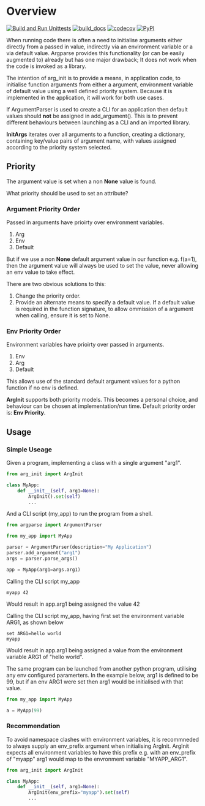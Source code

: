 # Overview

[![Build and Run Unittests](https://github.com/srfoster65/arg_init/actions/workflows/build.yml/badge.svg)](https://github.com/srfoster65/arg_init/actions/workflows/build.yml)
[![build_docs](https://github.com/srfoster65/arg_init/actions/workflows/docs.yml/badge.svg)](https://github.com/srfoster65/arg_init/actions/workflows/docs.yml)
[![codecov](https://codecov.io/gh/srfoster65/arg_init/graph/badge.svg?token=FFNWSCS4BB)](https://codecov.io/gh/srfoster65/arg_init)
[![PyPI](https://img.shields.io/pypi/v/arg-init?logo=python&logoColor=%23cccccc)](https://pypi.org/project/arg-init)

When running code there is often a need to initialise arguments either directly from a passed in value, indirectly via an environment variable or a via default value. Argparse provides this functionality (or can be easily augmented to) already but has one major drawback; It does not work when the code is invoked as a library.

The intention of arg_init is to provide a means, in application code, to initialise function arguments from either a argument, environment variable of default value using a well defined priority system. Because it is implemented in the  application, it will work for both use cases.

If ArgumentParser is used to create a CLI for an application then default values should **not** be assigned in add_argument(). This is to prevent different behaviours between launching as a CLI and an imported library.

**InitArgs** iterates over all arguments to a function, creating a dictionary, containing key/value pairs of argument name, with values assigned according to the priority system selected.

## Priority

The argument value is set when a non **None** value is found.

What priority should be used to set an attribute?

### Argument Priority Order

Passed in arguments have prioirty over environment variables.

1. Arg
2. Env
3. Default

But if we use a non **None** default argument value in our function e.g. f(a=1), then the argument value will always be used to set the value, never allowing an env value to take effect.

There are two obvious solutions to this:

1. Change the priority order.
2. Provide an alternate means to specify a default value. If a default value is required in the function signature, to allow ommission of a argument when calling, ensure it is set to None.

### Env Priority Order

Environment variables have prioirty over passed in arguments.

1. Env
2. Arg
3. Default

This allows use of the standard default argument values for a python function if no env is defined.

**ArgInit** supports both priority models.
This becomes a personal choice, and behaviour can be chosen at implementation/run time. Default priority order is: **Env Priority**.

## Usage

### Simple Useage

Given a program, implementing a class with a single argument "arg1".

```python
from arg_init import ArgInit

class MyApp:
    def __init__(self, arg1=None):
        ArgInit().set(self)
        ...

```

And a CLI script (my_app) to run the program from a shell.

```python
from argparse import ArgumentParser

from my_app import MyApp

parser = ArgumentParser(description="My Application")
parser.add_argument("arg1")
args = parser.parse_args()

app = MyApp(arg1=args.arg1)

```

Calling the CLI script my_app

```script
myapp 42
```

Would result in app.arg1 being assigned the value 42

Calling the CLI script my_app, having first set the environment variable ARG1, as shown below

```script
set ARG1=hello world
myapp
```

Would result in app.arg1 being assigned a value from the environment variable ARG1 of "hello world".

The same program can be launched from another python program, utilising any env configured paramerters. In the example below, arg1 is defined to be 99, but if an env ARG1 were set then arg1 would be initialised with that value.

```python
from my_app import MyApp

a = MyApp(99)

```

### Recommendation

To avoid namespace clashes with environment variables, it is recommneded to always supply an env_prefix argument when initialising ArgInit. ArgInit expects all environment variables to have this prefix e.g. with an env_prefix of "myapp" arg1 would map to the envronment variable "MYAPP_ARG1".

```python
from arg_init import ArgInit

class MyApp:
    def __init__(self, arg1=None):
        ArgInit(env_prefix="myapp").set(self)
        ...

```
